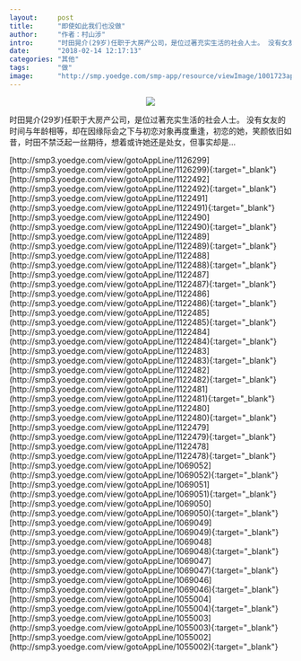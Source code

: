```yaml
---
layout:     post
title:      "即使如此我们也没做"
author:     "作者：村山涉"
intro:      "时田晃介(29岁)任职于大房产公司，是位过著充实生活的社会人士。 没有女友的时间与年龄相等，却在因缘际会之下与初恋对象再度重逢，初恋的她，笑颜依旧如昔，时田不禁泛起一丝期待，想着或许她还是处女，但事实却是..."
date:       "2018-02-14 12:17:13"
categories: "其他"
tags:       "做"
image:      "http://smp.yoedge.com/smp-app/resource/viewImage/1001723appline.png"
---
```

<div style="text-align: center">
<p><img src="http://smp.yoedge.com/smp-app/resource/viewImage/1001723appline.png"/></p>
</div>
<p class="post-meta">
<span>时田晃介(29岁)任职于大房产公司，是位过著充实生活的社会人士。 没有女友的时间与年龄相等，却在因缘际会之下与初恋对象再度重逢，初恋的她，笑颜依旧如昔，时田不禁泛起一丝期待，想着或许她还是处女，但事实却是...</span>
</p>
[http://smp3.yoedge.com/view/gotoAppLine/1126299](http://smp3.yoedge.com/view/gotoAppLine/1126299){:target="_blank"}
[http://smp3.yoedge.com/view/gotoAppLine/1122492](http://smp3.yoedge.com/view/gotoAppLine/1122492){:target="_blank"}
[http://smp3.yoedge.com/view/gotoAppLine/1122491](http://smp3.yoedge.com/view/gotoAppLine/1122491){:target="_blank"}
[http://smp3.yoedge.com/view/gotoAppLine/1122490](http://smp3.yoedge.com/view/gotoAppLine/1122490){:target="_blank"}
[http://smp3.yoedge.com/view/gotoAppLine/1122489](http://smp3.yoedge.com/view/gotoAppLine/1122489){:target="_blank"}
[http://smp3.yoedge.com/view/gotoAppLine/1122488](http://smp3.yoedge.com/view/gotoAppLine/1122488){:target="_blank"}
[http://smp3.yoedge.com/view/gotoAppLine/1122487](http://smp3.yoedge.com/view/gotoAppLine/1122487){:target="_blank"}
[http://smp3.yoedge.com/view/gotoAppLine/1122486](http://smp3.yoedge.com/view/gotoAppLine/1122486){:target="_blank"}
[http://smp3.yoedge.com/view/gotoAppLine/1122485](http://smp3.yoedge.com/view/gotoAppLine/1122485){:target="_blank"}
[http://smp3.yoedge.com/view/gotoAppLine/1122484](http://smp3.yoedge.com/view/gotoAppLine/1122484){:target="_blank"}
[http://smp3.yoedge.com/view/gotoAppLine/1122483](http://smp3.yoedge.com/view/gotoAppLine/1122483){:target="_blank"}
[http://smp3.yoedge.com/view/gotoAppLine/1122482](http://smp3.yoedge.com/view/gotoAppLine/1122482){:target="_blank"}
[http://smp3.yoedge.com/view/gotoAppLine/1122481](http://smp3.yoedge.com/view/gotoAppLine/1122481){:target="_blank"}
[http://smp3.yoedge.com/view/gotoAppLine/1122480](http://smp3.yoedge.com/view/gotoAppLine/1122480){:target="_blank"}
[http://smp3.yoedge.com/view/gotoAppLine/1122479](http://smp3.yoedge.com/view/gotoAppLine/1122479){:target="_blank"}
[http://smp3.yoedge.com/view/gotoAppLine/1122478](http://smp3.yoedge.com/view/gotoAppLine/1122478){:target="_blank"}
[http://smp3.yoedge.com/view/gotoAppLine/1069052](http://smp3.yoedge.com/view/gotoAppLine/1069052){:target="_blank"}
[http://smp3.yoedge.com/view/gotoAppLine/1069051](http://smp3.yoedge.com/view/gotoAppLine/1069051){:target="_blank"}
[http://smp3.yoedge.com/view/gotoAppLine/1069050](http://smp3.yoedge.com/view/gotoAppLine/1069050){:target="_blank"}
[http://smp3.yoedge.com/view/gotoAppLine/1069049](http://smp3.yoedge.com/view/gotoAppLine/1069049){:target="_blank"}
[http://smp3.yoedge.com/view/gotoAppLine/1069048](http://smp3.yoedge.com/view/gotoAppLine/1069048){:target="_blank"}
[http://smp3.yoedge.com/view/gotoAppLine/1069047](http://smp3.yoedge.com/view/gotoAppLine/1069047){:target="_blank"}
[http://smp3.yoedge.com/view/gotoAppLine/1069046](http://smp3.yoedge.com/view/gotoAppLine/1069046){:target="_blank"}
[http://smp3.yoedge.com/view/gotoAppLine/1055004](http://smp3.yoedge.com/view/gotoAppLine/1055004){:target="_blank"}
[http://smp3.yoedge.com/view/gotoAppLine/1055003](http://smp3.yoedge.com/view/gotoAppLine/1055003){:target="_blank"}
[http://smp3.yoedge.com/view/gotoAppLine/1055002](http://smp3.yoedge.com/view/gotoAppLine/1055002){:target="_blank"}


